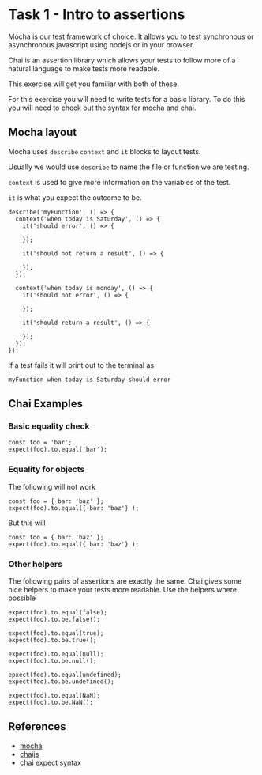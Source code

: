 # Task 1 - Intro to assertions

Mocha is our test framework of choice. It allows you to test synchronous or
asynchronous javascript using nodejs or in your browser.

Chai is an assertion library which allows your tests to follow more of a natural
language to make tests more readable.

This exercise will  get you familiar with both of these.

For this exercise you will need to write tests for a basic library. To do this
you will need to check out the syntax for mocha and chai.


## Mocha layout

Mocha uses `describe` `context` and `it` blocks to layout tests.

Usually we would use `describe` to name the file or function we are testing.

`context` is used to give more information on the variables of the test.

`it` is what you expect the outcome to be.

```
describe('myFunction', () => {
  context('when today is Saturday', () => {
    it('should error', () => {

    });

    it('should not return a result', () => {

    });
  });

  context('when today is monday', () => {
    it('should not error', () => {

    });

    it('should return a result', () => {

    });
  });
});
```

If a test fails it will print out to the terminal as
```
myFunction when today is Saturday should error
```


## Chai Examples

### Basic equality check
```
const foo = 'bar';
expect(foo).to.equal('bar');
```

### Equality for objects
The following will not work
```
const foo = { bar: 'baz' };
expect(foo).to.equal({ bar: 'baz'} );
```
But this will
```
const foo = { bar: 'baz' };
expect(foo).to.equal({ bar: 'baz'} );
```

### Other helpers
The following pairs of assertions are exactly the same.
Chai gives some nice helpers to make your tests more readable.
Use the helpers where possible
```
expect(foo).to.equal(false);
expect(foo).to.be.false();
```
```
expect(foo).to.equal(true);
expect(foo).to.be.true();
```
```
expect(foo).to.equal(null);
expect(foo).to.be.null();
```
```
epxect(foo).to.equal(undefined);
expect(foo).to.be.undefined();
```
```
expect(foo).to.equal(NaN);
expect(foo).to.be.NaN();
```


## References
* [mocha](https://mochajs.org/)
* [chaijs](http://chaijs.com/)
* [chai expect syntax](http://chaijs.com/api/bdd/)